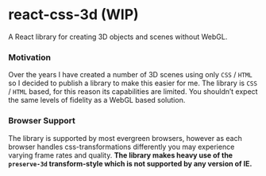 # react-css-3d (WIP)

A React library for creating 3D objects and scenes without WebGL.

### Motivation

Over the years I have created a number of 3D scenes using only `CSS` / `HTML` so I decided to publish a library to make this easier for me. The library is `CSS` / `HTML` based, for this reason its capabilities are limited. You shouldn’t expect the same levels of fidelity as a WebGL based solution.

### Browser Support

The library is supported by most evergreen browsers, however as each browser handles css-transformations differently you may experience varying frame rates and quality. **The library makes heavy use of the `preserve-3d` transform-style which is not supported by any version of IE.**

